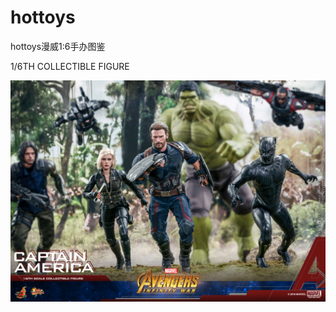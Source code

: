 # hottoys
hottoys漫威1:6手办图鉴

1/6TH COLLECTIBLE FIGURE

![](《复仇者联盟3：无限战争》美国队长/AVG3_CA_NORMALH_02.jpg)
